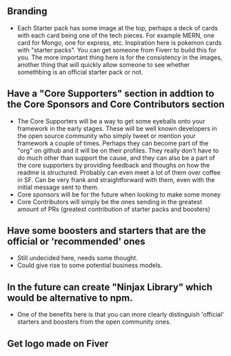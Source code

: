 ## Branding

- Each Starter pack has some image at the top, perhaps a deck of cards with each card being one of the tech pieces. For example MERN, one card for Mongo, one for express, etc. Inspiration here is pokemon cards with "starter packs". You can get someone from Fiverr to build this for you. The more important thing here is for the consistency in the images, another thing that will quickly allow someone to see whether somethbing is an official starter pack or not. 

## Have a "Core Supporters" section in addtion to the Core Sponsors and Core Contributors section

- The Core Supporters will be a way to get some eyeballs onto your framework in the early stages. These will be well known developers in the open source community who simply tweet or mention your framework a couple of times. Perhaps they can become part of the "org" on github and it will be on their profiles. They really don't have to do much other than support the cause, and they can also be a part of the core supporters by providing feedback and thoughs on how the readme is structured. Probably can even meet a lot of them over coffee in SF. Can be very frank and straightforward with them, even with the initial message sent to them. 
- Core sponsors will be for the future when looking to make some money
- Core Contributors will simply be the ones sending in the greatest amount of PRs (greatest contribution of starter packs and boosters)

## Have some boosters and starters that are the official or 'recommended' ones

- Still undecided here, needs some thought. 
- Could give rise to some potential business models.

## In the future can create "Ninjax Library" which would be alternative to npm.

- One of the benefits here is that you can more clearly distinguish 'official' starters and boosters from the open community ones. 

## Get logo made on Fiver